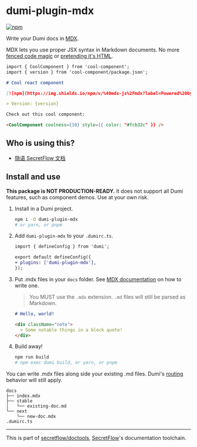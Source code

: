 # dumi-plugin-mdx

[![npm](https://img.shields.io/npm/v/%40mdx-js%2Fmdx?label=Powered%20by%20%40mdx-js%2Fmdx)](https://www.npmjs.com/package/@mdx-js/mdx)

Write your Dumi docs in [MDX](https://mdxjs.com/).

MDX lets you use proper JSX syntax in Markdown documents. No more
[fenced code magic](https://d.umijs.org/guide/write-demo#代码块) or [pretending it's HTML](https://d.umijs.org/theme/global-component#实践与限制).

```md
import { CoolComponent } from 'cool-component';
import { version } from 'cool-component/package.json';

# Cool react component

[![npm](https://img.shields.io/npm/v/%40mdx-js%2Fmdx?label=Powered%20by%20%40mdx-js%2Fmdx)](https://www.npmjs.com/package/@mdx-js/mdx)

> Version: {version}

Check out this cool component:

<CoolComponent coolness={10} style={{ color: "#fcb32c" }} />
```

## Who is using this?

- [隐语 SecretFlow 文档](https://www.secretflow.org.cn/docs/secretflow)

## Install and use

**This package is NOT PRODUCTION-READY.** It does not support all Dumi features, such as
component demos. Use at your own risk.

1. Install in a Dumi project.

   ```bash
   npm i -D dumi-plugin-mdx
   # or yarn, or pnpm
   ```

2. Add `dumi-plugin-mdx` to your `.dumirc.ts`.

   ```diff
   import { defineConfig } from 'dumi';

   export default defineConfig({
   + plugins: ['dumi-plugin-mdx'],
   });
   ```

3. Put .mdx files in your `docs` folder. See [MDX documentation](https://mdxjs.com/docs/what-is-mdx/) on how to write one.

   > You MUST use the `.mdx` extension. `.md` files will still be parsed as Markdown.

   ```md
   # Hello, world!

   <div className="note">
     > Some notable things in a block quote!
   </div>
   ```

4. Build away!

   ```bash
   npm run build
   # npm exec dumi build, or yarn, or pnpm
   ```

You can write .mdx files along side your existing .md files. Dumi's [routing](https://d.umijs.org/guide/conventional-routing) behavior will still apply.

```
docs
├── index.mdx
├── stable
│   └── existing-doc.md
└── next
    └── new-doc.mdx
.dumirc.ts
```

---

This is part of [secretflow/doctools], [SecretFlow]'s documentation toolchain.

[secretflow/doctools]: https://github.com/secretflow/doctools
[SecretFlow]: https://www.secretflow.org.cn/

